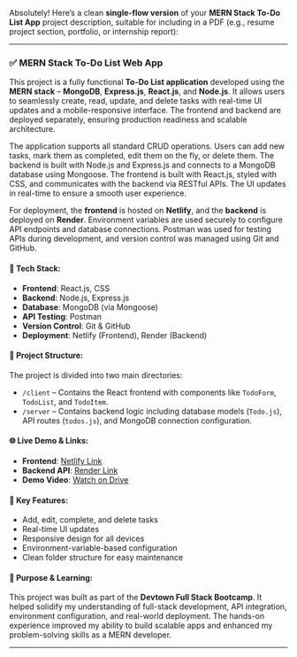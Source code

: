Absolutely! Here’s a clean **single-flow version** of your **MERN Stack To-Do List App** project description, suitable for including in a PDF (e.g., resume project section, portfolio, or internship report):

---

### ✅ MERN Stack To-Do List Web App

This project is a fully functional **To-Do List application** developed using the **MERN stack** – **MongoDB**, **Express.js**, **React.js**, and **Node.js**. It allows users to seamlessly create, read, update, and delete tasks with real-time UI updates and a mobile-responsive interface. The frontend and backend are deployed separately, ensuring production readiness and scalable architecture.

The application supports all standard CRUD operations. Users can add new tasks, mark them as completed, edit them on the fly, or delete them. The backend is built with Node.js and Express.js and connects to a MongoDB database using Mongoose. The frontend is built with React.js, styled with CSS, and communicates with the backend via RESTful APIs. The UI updates in real-time to ensure a smooth user experience.

For deployment, the **frontend** is hosted on **Netlify**, and the **backend** is deployed on **Render**. Environment variables are used securely to configure API endpoints and database connections. Postman was used for testing APIs during development, and version control was managed using Git and GitHub.

#### 🔧 Tech Stack:

* **Frontend**: React.js, CSS
* **Backend**: Node.js, Express.js
* **Database**: MongoDB (via Mongoose)
* **API Testing**: Postman
* **Version Control**: Git & GitHub
* **Deployment**: Netlify (Frontend), Render (Backend)

#### 📁 Project Structure:

The project is divided into two main directories:

* `/client` – Contains the React frontend with components like `TodoForm`, `TodoList`, and `TodoItem`.
* `/server` – Contains backend logic including database models (`Todo.js`), API routes (`todos.js`), and MongoDB connection configuration.

#### 🌐 Live Demo & Links:

* **Frontend**: [Netlify Link](https://mern-stack-projectaaryan-verma.netlify.app/)
* **Backend API**: [Render Link](https://todo-backend-upxe.onrender.com)
* **Demo Video**: [Watch on Drive](https://link-to-demo)

#### 📌 Key Features:

* Add, edit, complete, and delete tasks
* Real-time UI updates
* Responsive design for all devices
* Environment-variable-based configuration
* Clean folder structure for easy maintenance

#### 🙌 Purpose & Learning:

This project was built as part of the **Devtown Full Stack Bootcamp**. It helped solidify my understanding of full-stack development, API integration, environment configuration, and real-world deployment. The hands-on experience improved my ability to build scalable apps and enhanced my problem-solving skills as a MERN developer.

---